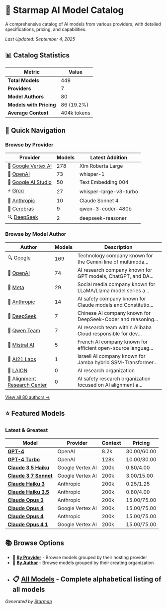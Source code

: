 # 🌟 Starmap AI Model Catalog
  
A comprehensive catalog of AI models from various providers, with detailed specifications, pricing, and capabilities.
  
  
*_Last Updated: September 4, 2025_*
  
  
## 📊 Catalog Statistics
  
| Metric | Value |
|---------|---------|
| **Total Models** | 449 |
| **Providers** | 7 |
| **Model Authors** | 80 |
| **Models with Pricing** | 86 (19.2%) |
| **Average Context** | 404k tokens |

  
## 🚀 Quick Navigation
  
### Browse by Provider
  
| Provider | Models | Latest Addition |
|---------|---------|---------|
| 🏢 [Google Vertex AI](providers/google-vertex/) | 278 | Xlm Roberta Large |
| 🤖 [OpenAI](providers/openai/) | 73 | whisper-1 |
| 🔮 [Google AI Studio](providers/google-ai-studio/) | 50 | Text Embedding 004 |
| ⚡ [Groq](providers/groq/) | 27 | whisper-large-v3-turbo |
| 🧠 [Anthropic](providers/anthropic/) | 10 | Claude Sonnet 4 |
| 🚀 [Cerebras](providers/cerebras/) | 9 | qwen-3-coder-480b |
| 🔍 [DeepSeek](providers/deepseek/) | 2 | deepseek-reasoner |

  
### Browse by Model Author
  
| Author | Models | Description |
|---------|---------|---------|
| 🔍 [Google](authors/google/) | 169 | Technology company known for the Gemini line of multimoda... |
| 🤖 [OpenAI](authors/openai/) | 74 | AI research company known for GPT models, ChatGPT, and DA... |
| 📘 [Meta](authors/meta/) | 29 | Social media company known for LLaMA/Llama model series a... |
| 🧠 [Anthropic](authors/anthropic/) | 14 | AI safety company known for Claude models and Constitutio... |
| 🔬 [DeepSeek](authors/deepseek/) | 7 | Chinese AI company known for DeepSeek-Coder and reasoning... |
| 👥 [Qwen Team](authors/qwen/) | 7 | AI research team within Alibaba Cloud responsible for dev... |
| 👥 [Mistral AI](authors/mistral/) | 5 | French AI company known for efficient open-source languag... |
| 👥 [AI21 Labs](authors/ai21/) | 1 | Israeli AI company known for Jamba hybrid SSM-Transformer... |
| 👥 [LAION](authors/laion/) | 0 | AI research organization |
| 👥 [Alignment Research Center](authors/alignment-research/) | 0 | AI safety research organization focused on AI alignment a... |

  
[View all 80 authors →](authors/)
  
  
## ⭐ Featured Models
  
### Latest & Greatest
  
| Model | Provider | Context | Pricing |
|---------|---------|---------|---------|
| **[GPT-4](models/gpt-4.md)** | OpenAI | 8.2k | $30.00/$60.00 |
| **[GPT-4 Turbo](models/gpt-4-turbo.md)** | OpenAI | 128k | $10.00/$30.00 |
| **[Claude 3 5 Haiku](models/claude-3-5-haiku-at-20241022.md)** | Google Vertex AI | 200k | $0.80/$4.00 |
| **[Claude 3 7 Sonnet](models/claude-3-7-sonnet-at-20250219.md)** | Google Vertex AI | 200k | $3.00/$15.00 |
| **[Claude Haiku 3](models/claude-3-haiku-20240307.md)** | Anthropic | 200k | $0.25/$1.25 |
| **[Claude Haiku 3.5](models/claude-3-5-haiku-20241022.md)** | Anthropic | 200k | $0.80/$4.00 |
| **[Claude Opus 3](models/claude-3-opus-20240229.md)** | Anthropic | 200k | $15.00/$75.00 |
| **[Claude Opus 4](models/claude-opus-4-at-20250514.md)** | Google Vertex AI | 200k | $15.00/$75.00 |
| **[Claude Opus 4](models/claude-opus-4-20250514.md)** | Anthropic | 200k | $15.00/$75.00 |
| **[Claude Opus 4 1](models/claude-opus-4-1-at-20250805.md)** | Google Vertex AI | 200k | $15.00/$75.00 |

  
## 📚 Browse Options
  
- 🏢 **[By Provider](providers/)** - Browse models grouped by their hosting provider
- 👥 **[By Author](authors/)** - Browse models grouped by their creating organization
- 📋 **[All Models](models/)** - Complete alphabetical listing of all models
  ---
_Generated by [Starmap](https://github.com/agentstation/starmap)_
